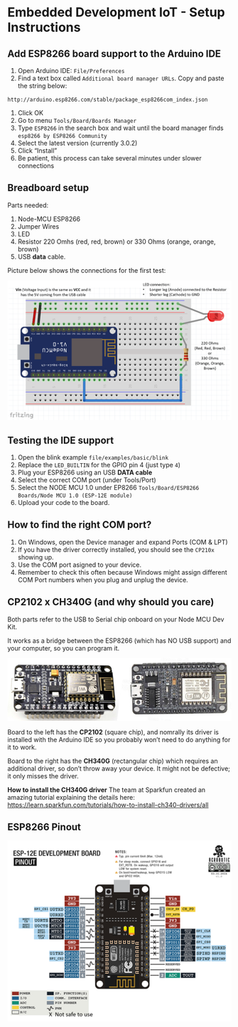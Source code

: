 # Embedded Development IoT - Setup Instructions

## Add ESP8266 board support to the Arduino IDE

1. Open Arduino IDE: `File/Preferences`
1. Find a text box called `Additional board manager URLs`. Copy and paste the string below:
```
http://arduino.esp8266.com/stable/package_esp8266com_index.json

```
1. Click OK
1. Go to menu `Tools/Board/Boards Manager`
1. Type `ESP8266` in the search box and wait until the board manager finds `esp8266 by ESP8266 Community`
1. Select the latest version (currently 3.0.2)
1. Click “Install”
1. Be patient, this process can take several minutes under slower connections

## Breadboard setup

Parts needed:

1. Node-MCU ESP8266
1. Jumper Wires
1. LED
1. Resistor 220 Omhs (red, red, brown) or 330 Ohms (orange, orange, brown)
1. USB **data** cable.

Picture below shows the connections for the first test:

![Toolchain](Images/setup.png)

## Testing the IDE support

1. Open the blink example `file/examples/basic/blink`
1. Replace the `LED_BUILTIN` for the GPIO pin 4 (just type `4`)
1. Plug your ESP8266 using an USB **DATA cable**
1. Select the correct COM port (under Tools/Port)
1. Select the NODE MCU 1.0 under EP8266 `Tools/Board/ESP8266 Boards/Node MCU 1.0 (ESP-12E module)`
1. Upload your code to the board.

## How to find the right COM port?

1. On Windows, open the Device manager and expand Ports (COM & LPT)
1. If you have the driver correctly installed, you should see the `CP210x` showing up.
1. Use the COM port asigned to your device. 
1. Remember to check this often because Windows might assign different COM Port numbers when you plug and unplug the device.

## CP2102 x CH340G (and why should you care)

Both parts refer to the USB to Serial chip onboard on your Node MCU Dev Kit. 

It works as a bridge between the ESP8266 (which has NO USB support)  and your computer, so you can program it. 

![Toolchain](Images/boards.png)


Board to the left has the **CP2102** (square chip), and nomrally its driver is installed with the Arduino IDE so you probably won’t need to do anything for it to work.

Board to the right has the **CH340G** (rectangular chip) which requires an additional driver, so don’t throw away your device. It might not be defective; it only misses the driver. 

**How to install the CH340G driver** The team at Sparkfun created an amazing tutorial explaining the details here: https://learn.sparkfun.com/tutorials/how-to-install-ch340-drivers/all 


## ESP8266 Pinout

![Toolchain](Images/pinout.png)
